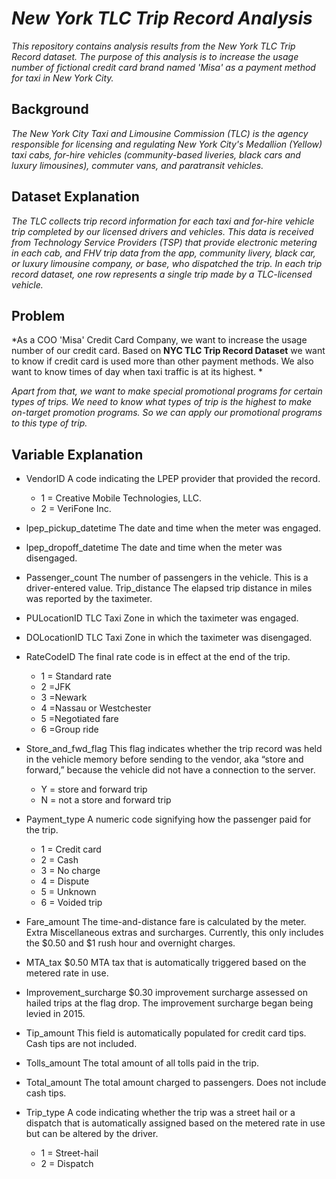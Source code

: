 # *New York TLC Trip Record Analysis*
*This repository contains analysis results from the New York TLC Trip Record dataset. The purpose of this analysis is to increase the usage number of fictional credit card brand named 'Misa' as a payment method for taxi in New York City.*

## **Background**
*The New York City Taxi and Limousine Commission (TLC) is the agency responsible for licensing and regulating New York City's Medallion (Yellow) taxi cabs, for-hire vehicles (community-based liveries, black cars and luxury limousines), commuter vans, and paratransit vehicles.*

## **Dataset Explanation**
*The TLC collects trip record information for each taxi and for-hire vehicle trip completed by our licensed drivers and vehicles. This data is received from Technology Service Providers (TSP) that provide electronic metering in each cab, and FHV trip data from the app, community livery, black car, or luxury limousine company, or base, who dispatched the trip. In each trip record dataset, one row represents a single trip made by a TLC-licensed vehicle.*

## **Problem**
*As a COO 'Misa' Credit Card Company, we want to increase the usage number of our credit card. Based on **NYC TLC Trip Record Dataset** we want to know if credit card is used more than other payment methods. We also want to know times of day when taxi traffic is at its highest. *

*Apart from that, we want to make special promotional programs for certain types of trips. We need to know what types of trip is the highest to make on-target promotion programs. So we can apply our promotional programs to this type of trip.*

## **Variable Explanation**
- VendorID A code indicating the LPEP provider that provided the record.
    - 1 = Creative Mobile Technologies, LLC.
    - 2 = VeriFone Inc.

- lpep_pickup_datetime The date and time when the meter was engaged.

- lpep_dropoff_datetime The date and time when the meter was disengaged.

- Passenger_count The number of passengers in the vehicle. This is a driver-entered value. Trip_distance The elapsed trip distance in miles was reported by the taximeter.

- PULocationID TLC Taxi Zone in which the taximeter was engaged.

- DOLocationID TLC Taxi Zone in which the taximeter was disengaged.

- RateCodeID The final rate code is in effect at the end of the trip.
    - 1 = Standard rate
    - 2 =JFK
    - 3 =Newark
    - 4 =Nassau or Westchester
    - 5 =Negotiated fare
    - 6 =Group ride

- Store_and_fwd_flag This flag indicates whether the trip record was held in the vehicle memory before sending to the vendor, aka “store and forward,” because the vehicle did not have a connection to the server.
    - Y = store and forward trip
    - N = not a store and forward trip

- Payment_type A numeric code signifying how the passenger paid for the trip.

    - 1 = Credit card
    - 2 = Cash
    - 3 = No charge
    - 4 = Dispute
    - 5 = Unknown
    - 6 = Voided trip

- Fare_amount The time-and-distance fare is calculated by the meter. Extra Miscellaneous extras and surcharges. Currently, this only includes the $0.50 and $1 rush hour and overnight charges.

- MTA_tax $0.50 MTA tax that is automatically triggered based on the metered rate in use.

- Improvement_surcharge $0.30 improvement surcharge assessed on hailed trips at the flag drop. The improvement surcharge began being levied in 2015.

- Tip_amount This field is automatically populated for credit card tips. Cash tips are not included.

- Tolls_amount The total amount of all tolls paid in the trip.

- Total_amount The total amount charged to passengers. Does not include cash tips.

- Trip_type A code indicating whether the trip was a street hail or a dispatch that is automatically assigned based on the metered rate in use but can be altered by the driver.
    - 1 = Street-hail
    - 2 = Dispatch
